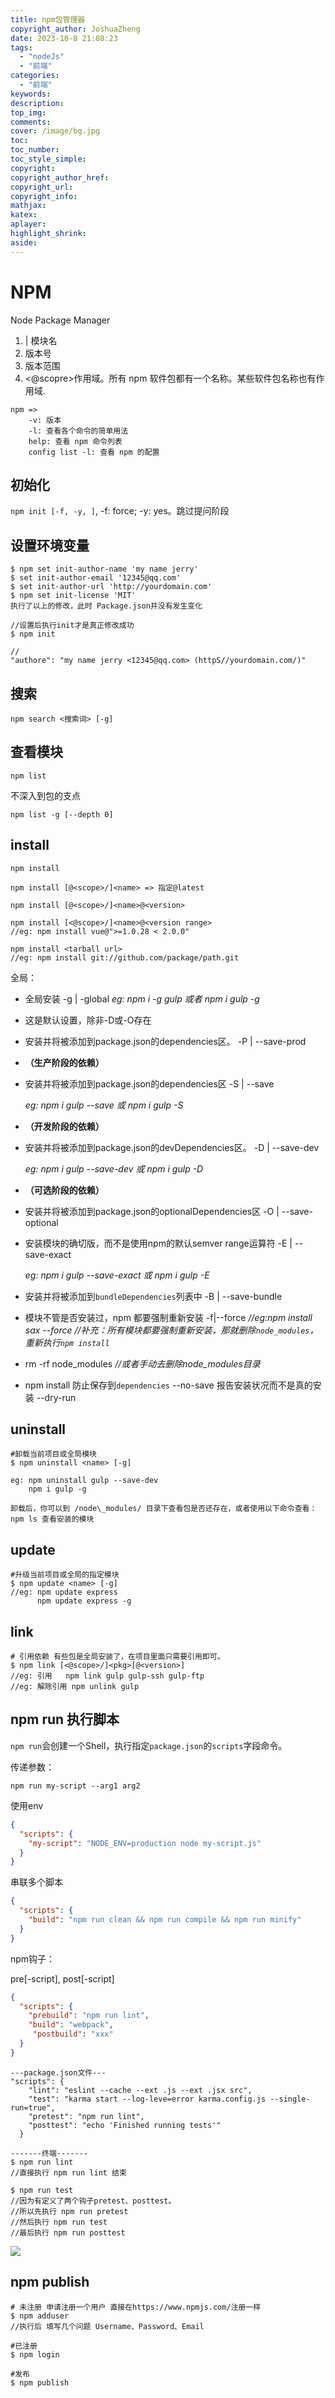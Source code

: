 ```yaml
---
title: npm包管理器
copyright_author: JoshuaZheng
date: 2023-10-8 21:08:23
tags: 
  - "nodeJs"
  - "前端"
categories: 
  - "前端"
keywords:
description:
top_img:
comments:
cover: /image/bg.jpg
toc:
toc_number:
toc_style_simple:
copyright:
copyright_author_href:
copyright_url:
copyright_info:
mathjax:
katex:
aplayer:
highlight_shrink:
aside:
---
```


# NPM

Node Package Manager

1. <name>|<pkg> 模块名
2. <version> 版本号
3. <version range> 版本范围
4. <@scopre>作用域。所有 npm 软件包都有一个名称。某些软件包名称也有作用域.



```
npm =>
	-v: 版本
	-l: 查看各个命令的简单用法
	help: 查看 npm 命令列表
	config list -l: 查看 npm 的配置
```



## 初始化

`npm init [-f, -y, ]`, -f: force; -y: yes。跳过提问阶段

## 设置环境变量

```shell
$ npm set init-author-name 'my name jerry'
$ set init-author-email '12345@qq.com'
$ set init-author-url 'http://yourdomain.com'
$ npm set init-license 'MIT'
执行了以上的修改，此时 Package.json并没有发生变化

//设置后执行init才是真正修改成功
$ npm init

//
"authore": "my name jerry <12345@qq.com> (httpS//yourdomain.com/)"
```

## 搜索

`npm search <搜索词> [-g]`

## 查看模块

`npm list`

不深入到包的支点

`npm list -g [--depth 0]` 

## **install**

```shell
npm install 

npm install [@<scope>/]<name> => 指定@latest

npm install [@<scope>/]<name>@<version>

npm install [<@scope>/]<name>@<version range>
//eg: npm install vue@">=1.0.28 < 2.0.0"

npm install <tarball url>
//eg: npm install git://github.com/package/path.git
```

全局：

- 全局安装 -g | -global  *eg: npm i -g gulp 或者 npm i gulp -g* 

- 这是默认设置，除非-D或-O存在 

- 安装并将被添加到package.json的dependencies区。 -P | --save-prod 

- **（生产阶段的依赖）** 

- 安装并将被添加到package.json的dependencies区 -S | --save 

  *eg: npm i gulp --save 或 npm i gulp -S* 

- **（开发阶段的依赖）** 

- 安装并将被添加到package.json的devDependencies区。 -D | --save-dev 

  *eg: npm i gulp --save-dev 或 npm i gulp -D* 

- **（可选阶段的依赖）** 

- 安装并将被添加到package.json的optionalDependencies区 -O | --save-optional 

- 安装模块的确切版，而不是使用npm的默认semver range运算符 -E | --save-exact 

  *eg: npm i gulp --save-exact 或 npm i gulp -E* 

- 安装并将被添加到`bundleDependencies`列表中 -B | --save-bundle

- 模块不管是否安装过，npm 都要强制重新安装 -f|--force *//eg:npm install sax --force* *//补充：所有模块都要强制重新安装，那就删除`node_modules`，重新执行`npm install`* 

-  rm -rf node_modules *//或者手动去删除node_modules目录*  

-  npm install 防止保存到`dependencies` --no-save 报告安装状况而不是真的安装 --dry-run

## uninstall

```shell
#卸载当前项目或全局模块 
$ npm uninstall <name> [-g] 

eg: npm uninstall gulp --save-dev  
    npm i gulp -g

卸载后，你可以到 /node\_modules/ 目录下查看包是否还存在，或者使用以下命令查看：
npm ls 查看安装的模块
```

## update

```shell
#升级当前项目或全局的指定模块
$ npm update <name> [-g] 
//eg: npm update express 
      npm update express -g
```

## link

```she
# 引用依赖 有些包是全局安装了，在项目里面只需要引用即可。
$ npm link [<@scope>/]<pkg>[@<version>]
//eg: 引用   npm link gulp gulp-ssh gulp-ftp
//eg: 解除引用 npm unlink gulp
```

## npm run 执行脚本

`npm run`会创建一个Shell，执行指定`package.json`的`scripts`字段命令。

传递参数：

`npm run my-script --arg1 arg2`

使用env

```json
{
  "scripts": {
    "my-script": "NODE_ENV=production node my-script.js"
  }
}

```

串联多个脚本

```json
{
  "scripts": {
    "build": "npm run clean && npm run compile && npm run minify"
  }
}

```

npm钩子：

pre[-script], post[-script]

```json
{
  "scripts": {
    "prebuild": "npm run lint",
    "build": "webpack",
     "postbuild": "xxx"
  }
}

```



```shell
---package.json文件---
"scripts": {
    "lint": "eslint --cache --ext .js --ext .jsx src",
    "test": "karma start --log-leve=error karma.config.js --single-run=true",
    "pretest": "npm run lint",
    "posttest": "echo 'Finished running tests'"
  }
  
-------终端-------
$ npm run lint
//直接执行 npm run lint 结束

$ npm run test
//因为有定义了两个钩子pretest、posttest。
//所以先执行 npm run pretest
//然后执行 npm run test
//最后执行 npm run posttest
```

![](https://p3-juejin.byteimg.com/tos-cn-i-k3u1fbpfcp/c9a2678276f54dd8821022e835b894fd~tplv-k3u1fbpfcp-jj-mark:3024:0:0:0:q75.awebp#?w=1474&h=842&s=111410&e=png&b=ffffff)

## npm publish

```shell
# 未注册 申请注册一个用户 直接在https://www.npmjs.com/注册一样
$ npm adduser
//执行后 填写几个问题 Username、Password、Email

#已注册
$ npm login 

#发布
$ npm publish
```

